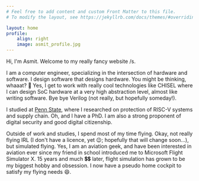 ```yaml
---
# Feel free to add content and custom Front Matter to this file.
# To modify the layout, see https://jekyllrb.com/docs/themes/#overriding-theme-defaults

layout: home
profile:
    align: right
    image: asmit_profile.jpg
---
```


Hi, I'm Asmit. Welcome to my really fancy website /s. 

I am a computer engineer, specializing in the intersection of hardware and software. I design software that designs hardware. You might be thinking, whaaat? 🤔 Yes, I get to work with really cool technologies like CHISEL where I can design SoC hardware at a very high abstraction level, almost like writing software. Bye bye Verilog (not really, but hopefully someday!).

 I studied at [Penn State](https://www.eecs.psu.edu/), where I researched on protection of RISC-V systems and supply chain. Oh, and I have a PhD. I am also a strong proponent of digital security and good digital citizenship.

Outside of work and studies, I spend most of my time flying. Okay, not really flying IRL (I don't have a licence, yet 😉; hopefully that will change soon...), but simulated flying. Yes, I am an aviation geek, and have been interested in aviation ever since my friend in school introduced me to Microsoft Flight Simulator X. 15 years and much 💲💲 later, flight simulation has grown to be my biggest hobby and obsession. I now have a pseudo home cockpit to satisfy my flying needs 😄.